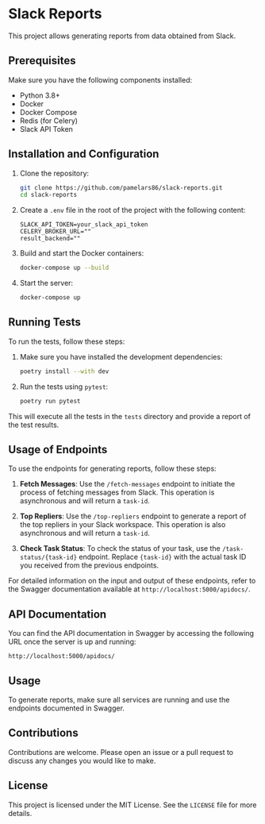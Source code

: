 # Slack Reports

This project allows generating reports from data obtained from Slack.

## Prerequisites

Make sure you have the following components installed:

- Python 3.8+
- Docker
- Docker Compose
- Redis (for Celery)
- Slack API Token

## Installation and Configuration

1. Clone the repository:
    ```bash
    git clone https://github.com/pamelars86/slack-reports.git
    cd slack-reports
    ```

2. Create a `.env` file in the root of the project with the following content:
    ```env
    SLACK_API_TOKEN=your_slack_api_token
    CELERY_BROKER_URL=""
    result_backend=""
    ```

3. Build and start the Docker containers:
    ```bash
    docker-compose up --build
    ```

5. Start the server:
    ```bash
    docker-compose up
    ```

## Running Tests

To run the tests, follow these steps:

1. Make sure you have installed the development dependencies:

    ```bash
    poetry install --with dev
    ```

2. Run the tests using `pytest`:

    ```bash
    poetry run pytest
    ```

This will execute all the tests in the `tests` directory and provide a report of the test results.


## Usage of Endpoints

To use the endpoints for generating reports, follow these steps:

1. **Fetch Messages**: Use the `/fetch-messages` endpoint to initiate the process of fetching messages from Slack. This operation is asynchronous and will return a `task-id`.

2. **Top Repliers**: Use the `/top-repliers` endpoint to generate a report of the top repliers in your Slack workspace. This operation is also asynchronous and will return a `task-id`.

3. **Check Task Status**: To check the status of your task, use the `/task-status/{task-id}` endpoint. Replace `{task-id}` with the actual task ID you received from the previous endpoints.

For detailed information on the input and output of these endpoints, refer to the Swagger documentation available at `http://localhost:5000/apidocs/`.


## API Documentation

You can find the API documentation in Swagger by accessing the following URL once the server is up and running:

```
http://localhost:5000/apidocs/
```

## Usage

To generate reports, make sure all services are running and use the endpoints documented in Swagger.

## Contributions

Contributions are welcome. Please open an issue or a pull request to discuss any changes you would like to make.

## License

This project is licensed under the MIT License. See the `LICENSE` file for more details.
